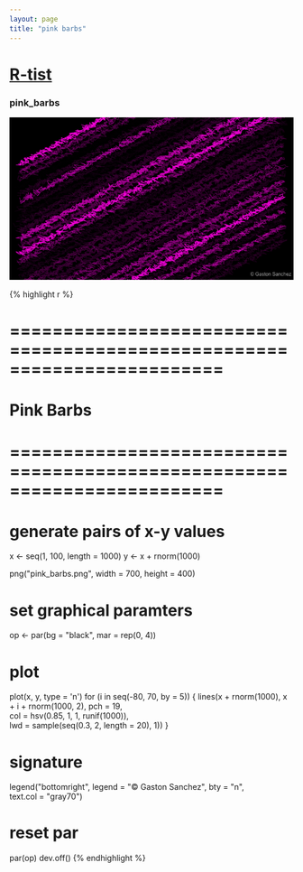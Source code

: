 ```yaml
--- 
layout: page 
title: "pink barbs" 
--- 
```


# [R-tist](/Rtist) 

### pink_barbs 

![](/images/pink_barbs.png) 

{% highlight r %} 
# ======================================================================== 
# Pink Barbs 
# ======================================================================== 
# generate pairs of x-y values 
x <- seq(1, 100, length = 1000) 
y <- x + rnorm(1000) 
 
 
png("pink_barbs.png", width = 700, height = 400) 
# set graphical paramters 
op <- par(bg = "black", mar = rep(0, 4)) 
# plot 
plot(x, y, type = 'n') 
for (i in seq(-80, 70, by = 5)) 
{ 
  lines(x + rnorm(1000), x + i + rnorm(1000, 2), pch = 19,  
        col = hsv(0.85, 1, 1, runif(1000)),  
        lwd = sample(seq(0.3, 2, length = 20), 1)) 
} 
# signature 
legend("bottomright", legend = "© Gaston Sanchez", bty = "n",  
       text.col = "gray70") 
# reset par 
par(op) 
dev.off() 
{% endhighlight %} 
